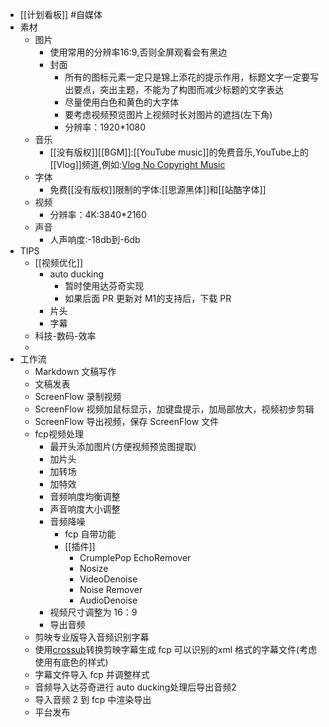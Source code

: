 - [[计划看板]] #自媒体
- 素材
    - 图片
        - 使用常用的分辨率16:9,否则全屏观看会有黑边
        - 封面
            - 所有的图标元素一定只是锦上添花的提示作用，标题文字一定要写出要点，突出主题，不能为了构图而减少标题的文字表达
            - 尽量使用白色和黄色的大字体
            - 要考虑视频预览图片上视频时长对图片的遮挡(左下角)
            - 分辨率：1920*1080
    - 音乐
        - [[没有版权]][[BGM]]:[[YouTube music]]的免费音乐,YouTube上的[[Vlog]]频道,例如:[Vlog No Copyright Music](https://www.youtube.com/channel/UCEickjZj99-JJIU8_IJ7J-Q)
    - 字体
        - 免费[[没有版权]]限制的字体:[[思源黑体]]和[[站酷字体]]
    - 视频
        - 分辨率：4K:3840*2160
    - 声音
        - 人声响度:-18db到-6db
- TIPS
    - [[视频优化]]
        - auto ducking
            - 暂时使用达芬奇实现
            - 如果后面 PR 更新对 M1的支持后，下载 PR
        - 片头
        - 字幕
    - 科技-数码-效率
    - 
- 工作流
    - Markdown 文稿写作
    - 文稿发表
    - ScreenFlow 录制视频
    - ScreenFlow 视频加鼠标显示，加键盘提示，加局部放大，视频初步剪辑
    - ScreenFlow 导出视频，保存 ScreenFlow 文件
    - fcp视频处理
        - 最开头添加图片(方便视频预览图提取)
        - 加片头
        - 加转场
        - 加特效
        - 音频响度均衡调整
        - 声音响度大小调整
        - 音频降噪
            - fcp 自带功能
            - [[插件]]
                - CrumplePop EchoRemover
                - Nosize
                - VideoDenoise
                - Noise Remover
                - AudioDenoise
        - 视频尺寸调整为 16：9
        - 导出音频
    - 剪映专业版导入音频识别字幕
    - 使用[crossub](https://crossub.xiaowude.com/)转换剪映字幕生成 fcp 可以识别的xml 格式的字幕文件(考虑使用有底色的样式)
    - 字幕文件导入 fcp 并调整样式
    - 音频导入达芬奇进行 auto ducking处理后导出音频2
    -  导入音频 2 到 fcp 中渲染导出
    - 平台发布
